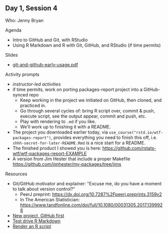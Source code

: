 ## Day 1, Session 4

Who: Jenny Bryan

Agenda

  * Intro to GitHub and Git, with RStudio
  * Using R Markdown and R with Git, GitHub, and RStudio (if time permits)
  
Slides

  * [git-and-github-early-usage.pdf](materials/git-and-github-early-usage.pdf)
  
Activity prompts

  * *instructor-led activities*
  * if time permits, work on porting packages-report project into a GitHub-synced repo
    - Keep working in the project we initiated on GitHub, then cloned, and practiced in.
    - Go through several cycles of: bring R script over, commit & push, execute script, see the output appear, commit and push, etc.
    - Play with rendering to `.md` if you like.
    - We'll work up to finishing it with a README.
  * The project you downloaded earlier today, via `use_course("rstd.io/wtf-packages-report")`, provides everything you need to finish this off, i.e. `shhh-secret-for-later-README.Rmd` is a nice start for a README.
  * The finished product I showed you is here: <https://github.com/rstats-wtf/wtf-packages-report-EXAMPLE>
  * A version from Jim Hester that include a proper Makefile <https://github.com/jimhester/my-packages/tree/jims>
  
Resources

  * Git/GitHub motivator and explainer: "Excuse me, do you have a moment to talk about version control?"
    - PeerJ preprint: <https://dx.doi.org/10.7287%2Fpeerj.preprints.3159v2>
    - In The American Statistician: <https://www.tandfonline.com/doi/full/10.1080/00031305.2017.1399928>
  * [New project, GitHub first](https://happygitwithr.com/new-github-first.html)
  * [Test drive R Markdown](https://happygitwithr.com/rmd-test-drive.html)
  * [Render an R script](https://happygitwithr.com/r-test-drive.html)
